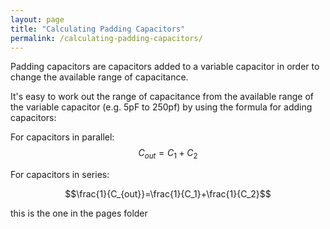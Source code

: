 ```yaml
---
layout: page
title: "Calculating Padding Capacitors"
permalink: /calculating-padding-capacitors/
---
```

Padding capacitors are capacitors added to a variable capacitor in order to change the available range of capacitance.

It's easy to work out the range of capacitance from the available range of the variable capacitor (e.g. 5pF to 250pf) by using the formula for adding capacitors:

For capacitors in parallel:
$$C_{out}=C_1+C_2$$

For capacitors in series:

$$\frac{1}{C_{out}}=\frac{1}{C_1}+\frac{1}{C_2}$$

this is the one in the pages folder
